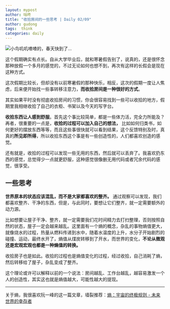 ```yaml
---
layout: mypost
author: 咕咚
title: "收拾房间的一些思考 | Daily 02/09"
author: gudong
tags:  think
categories: daily
---
```


![小鸟叽叽喳喳的，春天快到了…](https://cdn.jsdelivr.net/gh/maoruibin/assets/pic/2020/IMG_20200209_153018.jpg)

这个假期确实有点长。自从大学毕业后，就和寒暑假告别了，说真的，还是很怀念那种放假一个多月的感觉的，不过无论如何也想不到，再次有这样的长假会是现在这种方式。

这次假期比较长，但却没有以前寒暑假的那种快乐，相反，这次的假期一度让人焦虑，后来便开始找一些事转移注意力，**而收拾房间是一种很好的方式**。

其实如果平时没有彻底收拾房间的习惯，你会很容易找到一些可以收拾的地方，假期里我相继收拾了自己的衣柜、书架以及今天的写字台。

**收拾东西让人感到舒服**。首先这个事比较简单，都是一些体力活，完全力所能及？再者，很重要的一点是，**收拾的过程可以加入自己的想法，** 比如如何归类书，如何更好的摆放东西等等，而且这些事很快就可以看到结果，这个反馈特别及时，真真的**所见即所得**，所以收拾东西这个事是有一些创造性的，人们都喜欢创造的感觉。

还有就是，收拾的过程可以发现一些无用的东西，然后就可以丢弃了。我喜欢扔东西的感觉，总觉得少一点就更舒服，这种感觉很像删无用代码或者冗余代码的感觉，很享受。

##  一些思考
**世界原本的状态应该混乱，而不是大家都喜欢的整齐。** 通过观察可以发现，我们都喜欢整齐、干净的东西，但是，与此同时，要想让它们整齐，就一定需要额外的动力源。

比如想要让屋子干净、整齐，就一定需要我们花时间精力去打扫整理，否则按照自然的状态，屋子一定会越来越乱。这里面有一个熵的概念，杂乱的事物熵值更大，就像烧水的过程，热量从燃料传递到水中，随着水温度的上升，水分子开始剧烈的碰撞、运动，最终水开了，熵值从煤炭转移到了开水，而世界的变化，**不论从微观还是宏观宏观也都是一种熵值的转换。**

收拾房子也是如此。收拾的过程也是熵值变化的过程，经过收拾，自己消耗了熵，然后转移给了屋子，杂乱变成了整齐。

这个理论或许可以解释以前的一个说法：房间越乱、工作台越乱，越容易激发一个人的创造性，其实这也就是熵值越大，可能性越大的提现。

-------
 
关于熵，我很喜欢阮一峰的这一篇文章，墙裂推荐：[熵：宇宙的终极规则 - 未来世界的幸存者](http://survivor.ruanyifeng.com/future/entropy.html)
